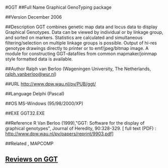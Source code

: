 #GGT
##Full Name
Graphical GenoTyping package

##Version
December 2006

##Description
GGT combines genetic map data and locus data to display Graphical Genotypes. Data can be viewed by individual or by linkage group, and sorted on markers. Statistics are calculated and simultaneous filtering/selection on multiple linkage groups is possible. Output of hi-res genotype drawings directly to printer or to emf/jpeg/bitmap image. A module for constructing GGT-datafiles from common mapmaker/joinmap style formatted data is available.

##Author
Ralph van Berloo (Wageningen University, The Netherlands, ralph.vanberloo@wur.nl)

##URL
http://www.dpw.wau.nl/pv/PUB/ggt/

##Language
Delphi (Pascal)

##OS
MS-Windows (95/98/2000/XP)

##EXE
GGT32.EXE

##Reference
R Van Berloo (1999),"GGT: Software for the display of graphical genotypes", Journal of Heredity, 90:328-329\. [ full text (PDF) : http://www.dpw.wau.nl/pv/papers/reprint/9903.pdf]

##Related
, MAPCOMP


## [Reviews on GGT](https://github.com/gaow/genetic-analysis-software/issues/176)